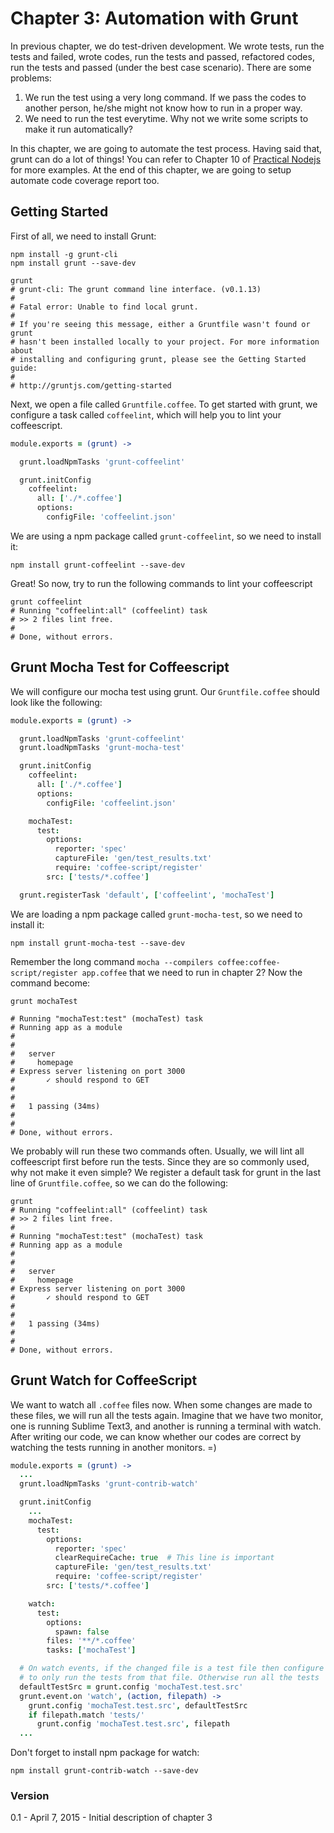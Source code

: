Chapter 3: Automation with Grunt
================================

In previous chapter, we do test-driven development. We wrote tests, run the tests and failed, wrote codes, run the tests and passed, refactored codes, run the tests and passed (under the best case scenario). There are some problems:

1. We run the test using a very long command. If we pass the codes to another person, he/she might not know how to run in a proper way. 
2. We need to run the test everytime. Why not we write some scripts to make it run automatically? 

In this chapter, we are going to automate the test process. Having said that, grunt can do a lot of things! You can refer to Chapter 10 of [Practical Nodejs](https://github.com/azat-co/practicalnode) for more examples. At the end of this chapter, we are going to setup automate code coverage report too. 


## Getting Started

First of all, we need to install Grunt:

```Shell
npm install -g grunt-cli
npm install grunt --save-dev

grunt
# grunt-cli: The grunt command line interface. (v0.1.13)
# 
# Fatal error: Unable to find local grunt.
# 
# If you're seeing this message, either a Gruntfile wasn't found or grunt
# hasn't been installed locally to your project. For more information about
# installing and configuring grunt, please see the Getting Started guide:
#
# http://gruntjs.com/getting-started
```

Next, we open a file called `Gruntfile.coffee`. To get started with grunt, we configure a task called `coffeelint`, which will help you to lint your coffeescript.

```CoffeeScript
module.exports = (grunt) ->

  grunt.loadNpmTasks 'grunt-coffeelint'

  grunt.initConfig
    coffeelint:
      all: ['./*.coffee']
      options:
        configFile: 'coffeelint.json'
```

We are using a npm package called `grunt-coffeelint`, so we need to install it:

```Shell
npm install grunt-coffeelint --save-dev
```

Great! So now, try to run the following commands to lint your coffeescript

```Shell
grunt coffeelint
# Running "coffeelint:all" (coffeelint) task
# >> 2 files lint free.
# 
# Done, without errors.
```

## Grunt Mocha Test for Coffeescript

We will configure our mocha test using grunt. Our `Gruntfile.coffee` should look like the following:

```CoffeeScript
module.exports = (grunt) ->

  grunt.loadNpmTasks 'grunt-coffeelint'
  grunt.loadNpmTasks 'grunt-mocha-test'

  grunt.initConfig
    coffeelint:
      all: ['./*.coffee']
      options:
        configFile: 'coffeelint.json'

    mochaTest:
      test:
        options:
          reporter: 'spec'
          captureFile: 'gen/test_results.txt'
          require: 'coffee-script/register'
        src: ['tests/*.coffee']

  grunt.registerTask 'default', ['coffeelint', 'mochaTest']
```

We are loading a npm package called `grunt-mocha-test`, so we need to install it:

```Shell
npm install grunt-mocha-test --save-dev
```

Remember the long command `mocha --compilers coffee:coffee-script/register app.coffee` that we need to run in chapter 2? Now the command become:

```Shell
grunt mochaTest

# Running "mochaTest:test" (mochaTest) task
# Running app as a module
#
#
#   server
#     homepage
# Express server listening on port 3000
#       ✓ should respond to GET
#
#
#   1 passing (34ms)
#
#
# Done, without errors.
```

We probably will run these two commands often. Usually, we will lint all coffeescript first before run the tests. Since they are so commonly used, why not make it even simple? We register a default task for grunt in the last line of `Gruntfile.coffee`, so we can do the following:

```Shell
grunt
# Running "coffeelint:all" (coffeelint) task
# >> 2 files lint free.
# 
# Running "mochaTest:test" (mochaTest) task
# Running app as a module
# 
# 
#   server
#     homepage
# Express server listening on port 3000
#       ✓ should respond to GET
# 
# 
#   1 passing (34ms)
# 
# 
# Done, without errors.
````
## Grunt Watch for CoffeeScript

We want to watch all `.coffee` files now. When some changes are made to these files, we will run all the tests again. Imagine that we have two monitor, one is running Sublime Text3, and another is running a terminal with watch. After writing our code, we can know whether our codes are correct by watching the tests running in another monitors. =)

```CoffeeScript
module.exports = (grunt) ->
  ...
  grunt.loadNpmTasks 'grunt-contrib-watch'

  grunt.initConfig
    ...
    mochaTest:
      test:
        options:
          reporter: 'spec'
          clearRequireCache: true  # This line is important
          captureFile: 'gen/test_results.txt'
          require: 'coffee-script/register'
        src: ['tests/*.coffee']

    watch:
      test:
        options:
          spawn: false
        files: '**/*.coffee'
        tasks: ['mochaTest']

  # On watch events, if the changed file is a test file then configure mochaTest
  # to only run the tests from that file. Otherwise run all the tests
  defaultTestSrc = grunt.config 'mochaTest.test.src'
  grunt.event.on 'watch', (action, filepath) ->
    grunt.config 'mochaTest.test.src', defaultTestSrc
    if filepath.match 'tests/'
      grunt.config 'mochaTest.test.src', filepath
  ...
```

Don't forget to install npm package for watch:

```Shell
npm install grunt-contrib-watch --save-dev
```

### Version

0.1 - April 7, 2015 - Initial description of chapter 3
